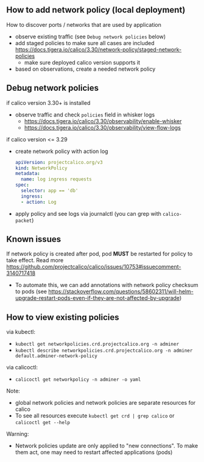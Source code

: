 ## How to add network policy (local deployment)

How to discover ports / networks that are used by application
* observe existing traffic (see `Debug network policies` below)
* add staged policies to make sure all cases are included https://docs.tigera.io/calico/3.30/network-policy/staged-network-policies
  - make sure deployed calico version supports it
* based on observations, create a needed network policy

## Debug network policies

if calico version 3.30+ is installed
* observe traffic and check `policies` field in whisker logs
  - https://docs.tigera.io/calico/3.30/observability/enable-whisker
  - https://docs.tigera.io/calico/3.30/observability/view-flow-logs

if calico version <= 3.29
* create network policy with action log
  ```yaml
  apiVersion: projectcalico.org/v3
  kind: NetworkPolicy
  metadata:
    name: log ingress requests
  spec:
    selector: app == 'db'
    ingress:
    - action: Log
  ```
* apply policy and see logs via journalctl (you can grep with `calico-packet`)

## Known issues

If network policy is created after pod, pod **MUST** be restarted for policy to take effect. Read more https://github.com/projectcalico/calico/issues/10753#issuecomment-3140717418
* To automate this, we can add annotations with network policy checksum to pods (see https://stackoverflow.com/questions/58602311/will-helm-upgrade-restart-pods-even-if-they-are-not-affected-by-upgrade)

## How to view existing policies

via kubectl:
* `kubectl get networkpolicies.crd.projectcalico.org -n adminer`
* `kubectl describe networkpolicies.crd.projectcalico.org -n adminer default.adminer-network-policy`

via calicoctl:
* `calicoctl get networkpolicy -n adminer -o yaml`

Note:
* global network policies and network policies are separate resources for calico
* To see all resources execute `kubectl get crd | grep calico` or `calicoctl get --help`

Warning:
* Network policies update are only applied to "new connections". To make them act, one may need to restart affected applications (pods)

